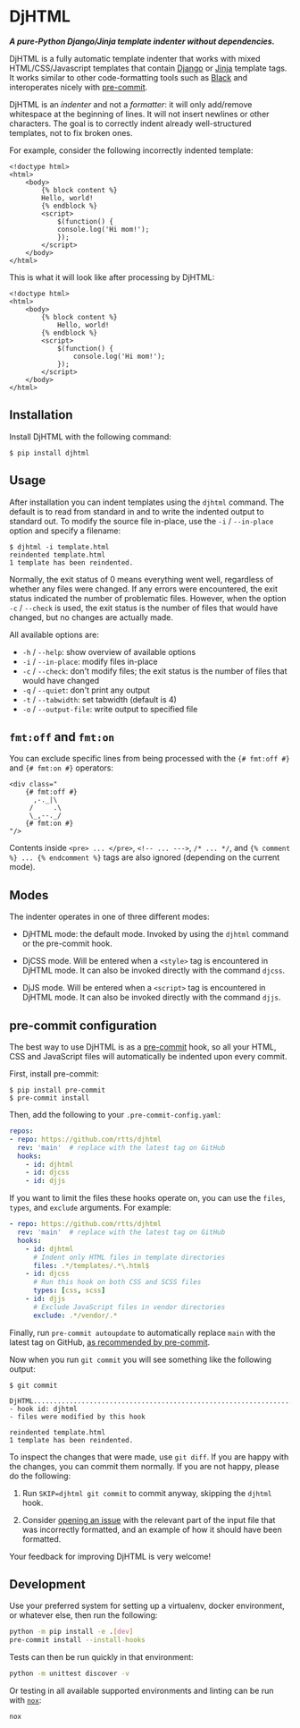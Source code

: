 # DjHTML

***A pure-Python Django/Jinja template indenter without dependencies.***

DjHTML is a fully automatic template indenter that works with mixed
HTML/CSS/Javascript templates that contain
[Django](https://docs.djangoproject.com/en/stable/ref/templates/language/)
or [Jinja](https://jinja.palletsprojects.com/templates/) template
tags. It works similar to other code-formatting tools such as
[Black](https://github.com/psf/black) and interoperates nicely with
[pre-commit](https://pre-commit.com/).

DjHTML is an _indenter_ and not a _formatter_: it will only add/remove
whitespace at the beginning of lines. It will not insert newlines or
other characters. The goal is to correctly indent already
well-structured templates, not to fix broken ones.

For example, consider the following incorrectly indented template:

```jinja
<!doctype html>
<html>
    <body>
        {% block content %}
        Hello, world!
        {% endblock %}
        <script>
            $(function() {
            console.log('Hi mom!');
            });
        </script>
    </body>
</html>
```

This is what it will look like after processing by DjHTML:

```jinja
<!doctype html>
<html>
    <body>
        {% block content %}
            Hello, world!
        {% endblock %}
        <script>
            $(function() {
                console.log('Hi mom!');
            });
        </script>
    </body>
</html>
```


## Installation

Install DjHTML with the following command:

    $ pip install djhtml


## Usage

After installation you can indent templates using the `djhtml`
command. The default is to read from standard in and to write the
indented output to standard out. To modify the source file in-place,
use the `-i` / `--in-place` option and specify a filename:

    $ djhtml -i template.html
    reindented template.html
    1 template has been reindented.

Normally, the exit status of 0 means everything went well, regardless
of whether any files were changed. If any errors were encountered, the
exit status indicated the number of problematic files. However, when
the option `-c` / `--check` is used, the exit status is the number of
files that would have changed, but no changes are actually made.

All available options are:

- `-h` / `--help`: show overview of available options
- `-i` / `--in-place`: modify files in-place
- `-c` / `--check`: don't modify files; the exit status is the number
    of files that would have changed
- `-q` / `--quiet`: don't print any output
- `-t` / `--tabwidth`: set tabwidth (default is 4)
- `-o` / `--output-file`: write output to specified file


## `fmt:off` and `fmt:on`

You can exclude specific lines from being processed with the
`{# fmt:off #}` and `{# fmt:on #}` operators:

```jinja
<div class="
    {# fmt:off #}
      ,-._|\
     /     .\
     \_,--._/
    {# fmt:on #}
"/>
```

Contents inside `<pre> ... </pre>`, `<!-- ... --->`, `/* ... */`, and
`{% comment %} ... {% endcomment %}` tags are also ignored (depending
on the current mode).


## Modes

The indenter operates in one of three different modes:

- DjHTML mode: the default mode. Invoked by using the `djhtml` command
  or the pre-commit hook.

- DjCSS mode. Will be entered when a `<style>` tag is encountered in
  DjHTML mode. It can also be invoked directly with the command
  `djcss`.

- DjJS mode. Will be entered when a `<script>` tag is encountered in
  DjHTML mode. It can also be invoked directly with the command
  `djjs`.


## pre-commit configuration

The best way to use DjHTML is as a [pre-commit](https://pre-commit.com/)
hook, so all your HTML, CSS and JavaScript files will automatically be
indented upon every commit.

First, install pre-commit:

    $ pip install pre-commit
    $ pre-commit install

Then, add the following to your `.pre-commit-config.yaml`:

```yml
repos:
- repo: https://github.com/rtts/djhtml
  rev: 'main'  # replace with the latest tag on GitHub
  hooks:
    - id: djhtml
    - id: djcss
    - id: djjs
```

If you want to limit the files these hooks operate on, you can use the
`files`, `types`, and `exclude` arguments. For example:

```yml
- repo: https://github.com/rtts/djhtml
  rev: 'main'  # replace with the latest tag on GitHub
  hooks:
    - id: djhtml
      # Indent only HTML files in template directories
      files: .*/templates/.*\.html$
    - id: djcss
      # Run this hook on both CSS and SCSS files
      types: [css, scss]
    - id: djjs
      # Exclude JavaScript files in vendor directories
      exclude: .*/vendor/.*
```

Finally, run `pre-commit autoupdate` to automatically replace `main`
with the latest tag on GitHub,
[as recommended by pre-commit](https://pre-commit.com/#using-the-latest-version-for-a-repository).

Now when you run `git commit` you will see something like the
following output:

    $ git commit

    DjHTML...................................................................Failed
    - hook id: djhtml
    - files were modified by this hook

    reindented template.html
    1 template has been reindented.

To inspect the changes that were made, use `git diff`. If you are
happy with the changes, you can commit them normally. If you are not
happy, please do the following:

1. Run `SKIP=djhtml git commit` to commit anyway, skipping the
   `djhtml` hook.

2. Consider [opening an issue](https://github.com/rtts/djhtml/issues)
   with the relevant part of the input file that was incorrectly
   formatted, and an example of how it should have been formatted.

Your feedback for improving DjHTML is very welcome!

## Development

Use your preferred system for setting up a virtualenv, docker environment,
or whatever else, then run the following:

```sh
python -m pip install -e .[dev]
pre-commit install --install-hooks
```

Tests can then be run quickly in that environment:

```sh
python -m unittest discover -v
```

Or testing in all available supported environments and linting can be run
with [`nox`](https://nox.thea.codes):

```sh
nox
```
